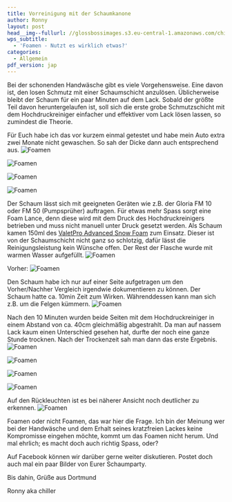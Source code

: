```yaml
---
title: Vorreinigung mit der Schaumkanone
author: Ronny
layout: post
head__img--fullurl: //glossbossimages.s3.eu-central-1.amazonaws.com/chiller/Foamen,%20was%20bringt%20es%20wirklich/07.jpg
wps_subtitle:
  - 'Foamen - Nutzt es wirklich etwas?'
categories:
  - Allgemein
pdf_version: jap
---
```



Bei der schonenden Handwäsche gibt es viele Vorgehensweise. Eine davon ist, den losen Schmutz mit einer Schaumschicht anzulösen. Üblicherweise bleibt der Schaum für ein paar Minuten auf dem Lack. Sobald der größte Teil davon heruntergelaufen ist, soll sich die erste grobe Schmutzschicht mit dem Hochdruckreiniger einfacher und effektiver vom Lack lösen lassen, so zumindest die Theorie.

Für Euch habe ich das vor kurzem einmal getestet und habe mein Auto extra zwei Monate nicht gewaschen. So sah der Dicke dann auch entsprechend aus.
![Foamen](//glossbossimages.s3.eu-central-1.amazonaws.com/chiller/Foamen,%20was%20bringt%20es%20wirklich/01.jpg)

![Foamen](//glossbossimages.s3.eu-central-1.amazonaws.com/chiller/Foamen,%20was%20bringt%20es%20wirklich/02.jpg)

![Foamen](//glossbossimages.s3.eu-central-1.amazonaws.com/chiller/Foamen,%20was%20bringt%20es%20wirklich/03.jpg)

![Foamen](//glossbossimages.s3.eu-central-1.amazonaws.com/chiller/Foamen,%20was%20bringt%20es%20wirklich/04.jpg)


Der Schaum lässt sich mit geeigneten Geräten wie z.B. der Gloria FM 10 oder FM 50 (Pumpsprüher) auftragen. Für etwas mehr Spass sorgt eine Foam Lance, denn diese wird mit dem Druck des Hochdruckreinigers betrieben und muss nicht manuell unter Druck gesetzt werden. Als Schaum kamen 150ml des [ValetPro Advanced Snow Foam](http://www.lupus-autopflege.de/ValetPRO-Advanced-Snow-Foam-5Liter) zum Einsatz. Dieser ist von der Schaumschicht nicht ganz so schlotzig, dafür lässt die Reinigungsleistung kein Wünsche offen. Der Rest der Flasche wurde mit warmen Wasser aufgefüllt.
![Foamen](//glossbossimages.s3.eu-central-1.amazonaws.com/chiller/Foamen,%20was%20bringt%20es%20wirklich/05.jpg)

Vorher:
![Foamen](//glossbossimages.s3.eu-central-1.amazonaws.com/chiller/Foamen,%20was%20bringt%20es%20wirklich/06.jpg)

Den Schaum habe ich nur auf einer Seite aufgetragen um den Vorher/Nachher Vergleich irgendwie dokumentieren zu können. Der Schaum hatte ca. 10min Zeit zum Wirken. Währenddessen kann man sich z.B. um die Felgen kümmern.
![Foamen](//glossbossimages.s3.eu-central-1.amazonaws.com/chiller/Foamen,%20was%20bringt%20es%20wirklich/07.jpg)

Nach den 10 Minuten wurden beide Seiten mit dem Hochdruckreiniger in einem Abstand von ca. 40cm gleichmäßig abgestrahlt. Da man auf nassem Lack kaum einen Unterschied gesehen hat, durfte der noch eine ganze Stunde trocknen. Nach der Trockenzeit sah man dann das erste Ergebnis.
![Foamen](//glossbossimages.s3.eu-central-1.amazonaws.com/chiller/Foamen,%20was%20bringt%20es%20wirklich/08.jpg)

![Foamen](//glossbossimages.s3.eu-central-1.amazonaws.com/chiller/Foamen,%20was%20bringt%20es%20wirklich/09.jpg)

![Foamen](//glossbossimages.s3.eu-central-1.amazonaws.com/chiller/Foamen,%20was%20bringt%20es%20wirklich/10.jpg)

![Foamen](//glossbossimages.s3.eu-central-1.amazonaws.com/chiller/Foamen,%20was%20bringt%20es%20wirklich/11.jpg)

Auf den Rückleuchten ist es bei näherer Ansicht noch deutlicher zu erkennen. 
![Foamen](//glossbossimages.s3.eu-central-1.amazonaws.com/chiller/Foamen,%20was%20bringt%20es%20wirklich/12.jpg)


Foamen oder nicht Foamen, das war hier die Frage. Ich bin der Meinung wer bei der Handwäsche und dem Erhalt seines kratzfreien Lackes keine Kompromisse eingehen möchte, kommt um das Foamen nicht herum. Und mal ehrlich; es macht doch auch richtig Spass, oder?

Auf Facebook können wir darüber gerne weiter diskutieren. Postet doch auch mal ein paar Bilder von Eurer Schaumparty. 

Bis dahin,
Grüße aus Dortmund

Ronny aka chiller
